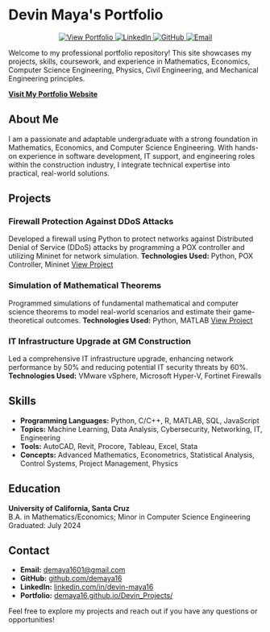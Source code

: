# Devin Maya's Portfolio

<p align="center">
  <a href="https://demaya16.github.io/Devin_Projects/">
    <img src="https://img.shields.io/badge/View_Portfolio-4285F4?style=for-the-badge&logo=google-chrome&logoColor=white" alt="View Portfolio">
  </a>
  <a href="https://linkedin.com/in/devin-maya16">
    <img src="https://img.shields.io/badge/LinkedIn-0077B5?style=for-the-badge&logo=linkedin&logoColor=white" alt="LinkedIn">
  </a>
  <a href="https://github.com/demaya16">
    <img src="https://img.shields.io/badge/GitHub-181717?style=for-the-badge&logo=github&logoColor=white" alt="GitHub">
  </a>
  <a href="mailto:demaya1601@gmail.com">
    <img src="https://img.shields.io/badge/Email-D14836?style=for-the-badge&logo=gmail&logoColor=white" alt="Email">
  </a>
</p>

Welcome to my professional portfolio repository! This site showcases my projects, skills, coursework, and experience in Mathematics, Economics, Computer Science Engineering, Physics, Civil Engineering, and Mechanical Engineering principles.

**[Visit My Portfolio Website](https://demaya16.github.io/Devin_Projects/)**

## About Me

I am a passionate and adaptable undergraduate with a strong foundation in Mathematics, Economics, and Computer Science Engineering. With hands-on experience in software development, IT support, and engineering roles within the construction industry, I integrate technical expertise into practical, real-world solutions.

## Projects

### Firewall Protection Against DDoS Attacks
Developed a firewall using Python to protect networks against Distributed Denial of Service (DDoS) attacks by programming a POX controller and utilizing Mininet for network simulation.
**Technologies Used:** Python, POX Controller, Mininet
[View Project](https://github.com/demaya16/firewall-protection-ddos)

### Simulation of Mathematical Theorems
Programmed simulations of fundamental mathematical and computer science theorems to model real-world scenarios and estimate their game-theoretical outcomes.
**Technologies Used:** Python, MATLAB
[View Project](https://github.com/demaya16/mathematical-simulations)

### IT Infrastructure Upgrade at GM Construction
Led a comprehensive IT infrastructure upgrade, enhancing network performance by 50% and reducing potential IT security threats by 60%.
**Technologies Used:** VMware vSphere, Microsoft Hyper-V, Fortinet Firewalls

## Skills

- **Programming Languages:** Python, C/C++, R, MATLAB, SQL, JavaScript
- **Topics:** Machine Learning, Data Analysis, Cybersecurity, Networking, IT, Engineering
- **Tools:** AutoCAD, Revit, Procore, Tableau, Excel, Stata
- **Concepts:** Advanced Mathematics, Econometrics, Statistical Analysis, Control Systems, Project Management, Physics

## Education

**University of California, Santa Cruz**  
B.A. in Mathematics/Economics; Minor in Computer Science Engineering  
Graduated: July 2024

## Contact

- **Email:** [demaya1601@gmail.com](mailto:demaya1601@gmail.com)
- **GitHub:** [github.com/demaya16](https://github.com/demaya16)
- **LinkedIn:** [linkedin.com/in/devin-maya16](https://linkedin.com/in/devin-maya16)
- **Portfolio:** [demaya16.github.io/Devin_Projects/](https://demaya16.github.io/Devin_Projects/)

Feel free to explore my projects and reach out if you have any questions or opportunities!
